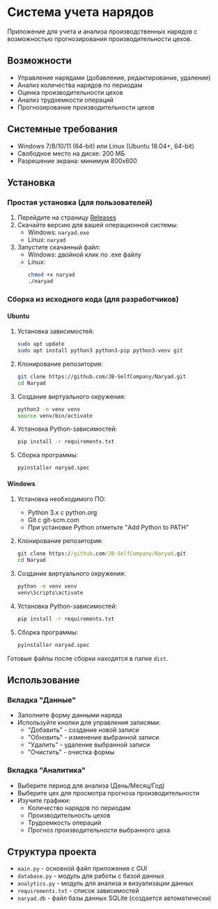 # Система учета нарядов

Приложение для учета и анализа производственных нарядов с возможностью прогнозирования производительности цехов.

## Возможности

- Управление нарядами (добавление, редактирование, удаление)
- Анализ количества нарядов по периодам
- Оценка производительности цехов
- Анализ трудоемкости операций
- Прогнозирование производительности цехов

## Системные требования

- Windows 7/8/10/11 (64-bit) или Linux (Ubuntu 18.04+, 64-bit)
- Свободное место на диске: 200 МБ
- Разрешение экрана: минимум 800x600

## Установка

### Простая установка (для пользователей)

1. Перейдите на страницу [Releases](https://github.com/JB-SelfCompany/Naryad/releases)
2. Скачайте версию для вашей операционной системы:
   - Windows: `naryad.exe`
   - Linux: `naryad`
3. Запустите скачанный файл:
   - Windows: двойной клик по .exe файлу
   - Linux: 
     ```bash
     chmod +x naryad
     ./naryad
     ```

### Сборка из исходного кода (для разработчиков)

#### Ubuntu
1. Установка зависимостей:
   ```bash
   sudo apt update
   sudo apt install python3 python3-pip python3-venv git
   ```

2. Клонирование репозитория:
   ```bash
   git clone https://github.com/JB-SelfCompany/Naryad.git
   cd Naryad
   ```

3. Создание виртуального окружения:
   ```bash
   python3 -m venv venv
   source venv/bin/activate
   ```

4. Установка Python-зависимостей:
   ```bash
   pip install -r requirements.txt
   ```

5. Сборка программы:
   ```bash
   pyinstaller naryad.spec
   ```

#### Windows
1. Установка необходимого ПО:
   - Python 3.x с python.org
   - Git с git-scm.com
   - При установке Python отметьте "Add Python to PATH"

2. Клонирование репозитория:
   ```cmd
   git clone https://github.com/JB-SelfCompany/Naryad.git
   cd Naryad
   ```

3. Создание виртуального окружения:
   ```cmd
   python -m venv venv
   venv\Scripts\activate
   ```

4. Установка Python-зависимостей:
   ```cmd
   pip install -r requirements.txt
   ```

5. Сборка программы:
   ```cmd
   pyinstaller naryad.spec
   ```

Готовые файлы после сборки находятся в папке `dist`.

## Использование

### Вкладка "Данные"

- Заполните форму данными наряда
- Используйте кнопки для управления записями:
  - "Добавить" - создание новой записи
  - "Обновить" - изменение выбранной записи
  - "Удалить" - удаление выбранной записи
  - "Очистить" - очистка формы

### Вкладка "Аналитика"

- Выберите период для анализа (День/Месяц/Год)
- Выберите цех для просмотра прогноза производительности
- Изучите графики:
  - Количество нарядов по периодам
  - Производительность цехов
  - Трудоемкость операций
  - Прогноз производительности выбранного цеха

## Структура проекта

- `main.py` - основной файл приложения с GUI
- `database.py` - модуль для работы с базой данных
- `analytics.py` - модуль для анализа и визуализации данных
- `requirements.txt` - список зависимостей
- `naryad.db` - файл базы данных SQLite (создается автоматически)
